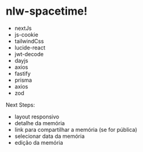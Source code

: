 # nlw-spacetime!

- nextJs
- js-cookie
- tailwindCss
- lucide-react
- jwt-decode
- dayjs
- axios
- fastify
- prisma
- axios
- zod

Next Steps:
- layout responsivo
- detalhe da memória
- link para compartilhar a memória (se for pública)
- selecionar data da memória
- edição da memória